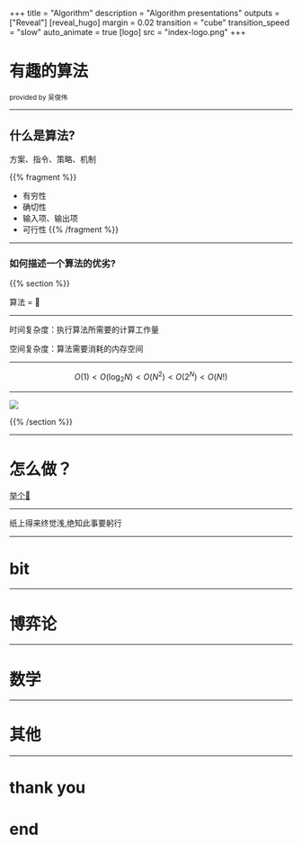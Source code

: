 +++
title = "Algorithm"
description = "Algorithm presentations"
outputs = ["Reveal"]
[reveal_hugo]
margin = 0.02
transition = "cube"
transition_speed = "slow"
auto_animate = true
[logo]
src = "index-logo.png"
+++

# 有趣的算法

<small> provided by 吴俊伟 </small>

---
## 什么是算法?

方案、指令、策略、机制

{{% fragment %}}
- 有穷性
- 确切性
- 输入项、输出项
- 可行性 
{{% /fragment %}}
  
---

### 如何描述一个算法的优劣?

{{% section %}}

算法 = 🐴

---

时间复杂度：执行算法所需要的计算工作量

空间复杂度：算法需要消耗的内存空间

---

$$
O(1)<O(\log_2{N})<O(N^2)<O(2^N)<O(N!)
$$

---

![](/images/sort.png)

{{% /section %}}

---

# 怎么做？

[举个🌰](/example)

---

纸上得来终觉浅,绝知此事要躬行

---

# bit

---

# 博弈论

---

# 数学

---

# 其他

---

<h1 class="fragment fade-out" data-autoslide="1000">thank you</h1>
<h1 class="fragment fade-up" >end</h1>